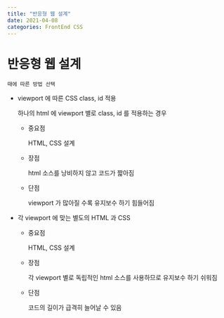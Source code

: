 ```yaml
---
title: "반응형 웹 설계"
date: 2021-04-08
categories: FrontEnd CSS
---
```


# 반응형 웹 설계

    때에 따른 방법 선택

- viewport 에 따른 CSS class, id 적용

  하나의 html 에 viewport 별로 class, id 를 적용하는 경우

  - 중요점

    HTML, CSS 설계

  - 장점

    html 소스를 낭비하지 않고 코드가 짧아짐

  - 단점

    viewport 가 많아질 수록 유지보수 하기 힘들어짐

- 각 viewport 에 맞는 별도의 HTML 과 CSS

  - 중요점

    HTML, CSS 설계

  - 장점

    각 viewport 별로 독립적인 html 소스를 사용하므로 유지보수 하기 쉬워짐

  - 단점

    코드의 길이가 급격히 늘어날 수 있음
